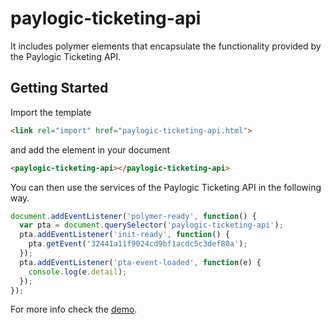 paylogic-ticketing-api
================

It includes polymer elements that encapsulate the functionality provided by the Paylogic Ticketing API.

## Getting Started

Import the template

```html
<link rel="import" href="paylogic-ticketing-api.html">
```

and add the element in your document

```html
<paylogic-ticketing-api></paylogic-ticketing-api>
```

You can then use the services of the Paylogic Ticketing API in the following way.

```javascript
document.addEventListener('polymer-ready', function() {
  var pta = document.querySelector('paylogic-ticketing-api');
  pta.addEventListener('init-ready', function() {
    pta.getEvent('32441a11f9024cd9bf1acdc5c3def80a');
  });
  pta.addEventListener('pta-event-loaded', function(e) {
    console.log(e.detail);
  });
});
```

For more info check the [demo](https://github.com/spirosikmd/paylogic-ticketing-api/blob/master/demo.html).
